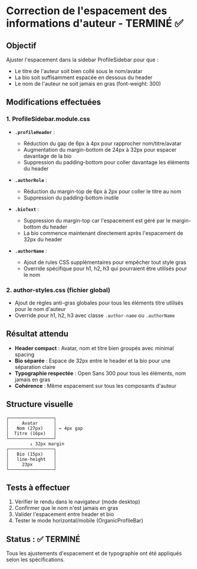 # Correction de l'espacement des informations d'auteur - TERMINÉ ✅

## Objectif
Ajuster l'espacement dans la sidebar ProfileSidebar pour que :
- Le titre de l'auteur soit bien collé sous le nom/avatar
- La bio soit suffisamment espacée en dessous du header
- Le nom de l'auteur ne soit jamais en gras (font-weight: 300)

## Modifications effectuées

### 1. ProfileSidebar.module.css
- **`.profileHeader`** :
  - Réduction du gap de 6px à 4px pour rapprocher nom/titre/avatar
  - Augmentation du margin-bottom de 24px à 32px pour espacer davantage de la bio
  - Suppression du padding-bottom pour coller davantage les éléments du header

- **`.authorRole`** :
  - Réduction du margin-top de 6px à 2px pour coller le titre au nom
  - Suppression du padding-bottom inutile

- **`.bioText`** :
  - Suppression du margin-top car l'espacement est géré par le margin-bottom du header
  - La bio commence maintenant directement après l'espacement de 32px du header

- **`.authorName`** :
  - Ajout de rules CSS supplémentaires pour empêcher tout style gras
  - Override spécifique pour h1, h2, h3 qui pourraient être utilisés pour le nom

### 2. author-styles.css (fichier global)
- Ajout de règles anti-gras globales pour tous les éléments titre utilisés pour le nom d'auteur
- Override pour h1, h2, h3 avec classe `.author-name` ou `.authorName`

## Résultat attendu
- **Header compact** : Avatar, nom et titre bien groupés avec minimal spacing
- **Bio séparée** : Espace de 32px entre le header et la bio pour une séparation claire
- **Typographie respectée** : Open Sans 300 pour tous les éléments, nom jamais en gras
- **Cohérence** : Même espacement sur tous les composants d'auteur

## Structure visuelle
```
┌─────────────────┐
│     Avatar      │
│   Nom (27px)    │ ← 4px gap
│  Titre (16px)   │
└─────────────────┘
         ↓ 32px margin
┌─────────────────┐
│   Bio (15px)    │
│   line-height   │
│     23px        │
└─────────────────┘
```

## Tests à effectuer
1. Vérifier le rendu dans le navigateur (mode desktop)
2. Confirmer que le nom n'est jamais en gras
3. Valider l'espacement entre header et bio
4. Tester le mode horizontal/mobile (OrganicProfileBar)

## Status : ✅ TERMINÉ
Tous les ajustements d'espacement et de typographie ont été appliqués selon les spécifications.
